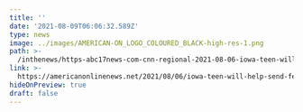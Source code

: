 ```yaml
---
title: ''
date: '2021-08-09T06:06:32.589Z'
type: news
image: ../images/AMERICAN-ON_LOGO_COLOURED_BLACK-high-res-1.png
path: >-
  /inthenews/https-abc17news-com-cnn-regional-2021-08-06-iowa-teen-will-help-send-feminine-hygiene-products-to-kenya-
link: >-
  https://americanonlinenews.net/2021/08/06/iowa-teen-will-help-send-feminine-hygiene-products-to-kenya/
hideOnPreview: true
draft: false
---
```

